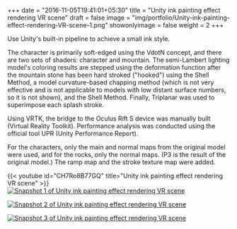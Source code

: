 +++
date = "2016-11-05T19:41:01+05:30"
title = "Unity ink painting effect rendering VR scene"
draft = false
image = "img/portfolio/Unity-ink-painting-effect-rendering-VR-scene-1.png"
showonlyimage = false
weight = 2
+++

Use Unity's built-in pipeline to achieve a small ink style.
<!--more-->

The character is primarily soft-edged using the VdotN concept, and there are two sets of shaders: character and mountain. The semi-Lambert lighting model's coloring results are stepped using the deformation function after the mountain stone has been hard stroked ("hooked") using the Shell Method, a model curvature-based chapping method (which is not very effective and is not applicable to models with low distant surface numbers, so it is not shown), and the Shell Method. Finally, Triplanar was used to superimpose each splash stroke.

Using VRTK, the bridge to the Oculus Rift S device was manually built (Virtual Reality Toolkit). Performance analysis was conducted using the official tool UPR (Unity Performance Report).

For the characters, only the main and normal maps from the original model were used, and for the rocks, only the normal maps. (P3 is the result of the original model.) The ramp map and the stroke texture map were added.

{{< youtube id="CH7Ro8B77GQ" title="Unity ink painting effect rendering VR scene" >}}
\
[![Snapshot 1 of Unity ink painting effect rendering VR scene][1]][1]

[![Snapshot 2 of Unity ink painting effect rendering VR scene][2]][2]

[![Snapshot 3 of Unity ink painting effect rendering VR scene][3]][3]

[1]: /img/portfolio/Unity-ink-painting-effect-rendering-VR-scene-1.png
[2]: /img/portfolio/Unity-ink-painting-effect-rendering-VR-scene-2.png
[3]: /img/portfolio/Unity-ink-painting-effect-rendering-VR-scene-3.png

